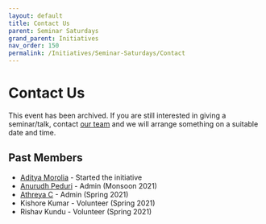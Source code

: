```yaml
---
layout: default
title: Contact Us
parent: Seminar Saturdays
grand_parent: Initiatives
nav_order: 150
permalink: /Initiatives/Seminar-Saturdays/Contact
---
```


Contact Us
==========

This event has been archived. If you are still interested in giving a seminar/talk, contact [our team](/Team) and we will arrange something on a suitable date and time.

Past Members
------------

- [Aditya Morolia](https://thecharmingsociopath.github.io/) - Started the initiative
- [Anurudh Peduri](https://anurudhp.github.io/) - Admin (Monsoon 2021)
- [Athreya C](https://cathreya.github.io/) - Admin (Spring 2021)
- Kishore Kumar - Volunteer (Spring 2021)
- Rishav Kundu - Volunteer (Spring 2021)
